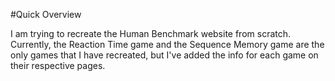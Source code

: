 #Quick Overview

I am trying to recreate the Human Benchmark website from scratch.
Currently, the Reaction Time game and the Sequence Memory game are the only games that I have recreated, but I've added the info for each game on their respective pages.
